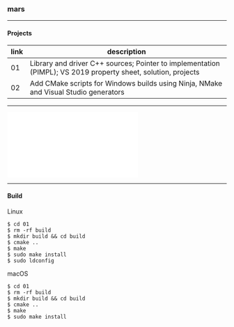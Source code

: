 ### mars

<hr>

#### Projects

|link|description|
|-|-|
|01|Library and driver C++ sources; Pointer to implementation (PIMPL); VS 2019 property sheet, solution, projects|
|02|Add CMake scripts for Windows builds using Ninja, NMake and Visual Studio generators|

<hr>

![RTFM](MANUAL.md)

<hr>

#### Build
Linux
```
$ cd 01
$ rm -rf build
$ mkdir build && cd build
$ cmake ..
$ make
$ sudo make install
$ sudo ldconfig
```
macOS
```
$ cd 01
$ rm -rf build
$ mkdir build && cd build
$ cmake ..
$ make
$ sudo make install
```
